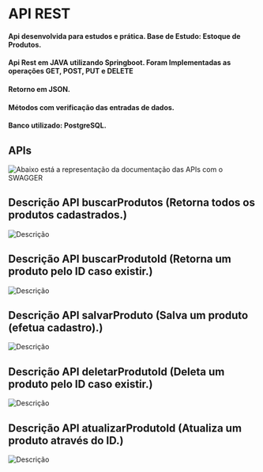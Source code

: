 # API REST

#### Api desenvolvida para estudos e prática. Base de Estudo:  Estoque de Produtos.
#### Api Rest em JAVA utilizando Springboot. Foram Implementadas as operações GET, POST, PUT e DELETE
#### Retorno em JSON.
#### Métodos com verificação das entradas de dados.
#### Banco utilizado: PostgreSQL.


## APIs
![Abaixo está a representação da documentação das APIs com o SWAGGER]()

## Descrição API buscarProdutos (Retorna todos os produtos cadastrados.)
![Descrição]()


## Descrição API buscarProdutoId (Retorna um produto pelo ID caso existir.)
![Descrição]()


## Descrição API salvarProduto (Salva um produto (efetua cadastro).)
![Descrição]()


## Descrição API deletarProdutoId (Deleta um produto pelo ID caso existir.)
![Descrição]()


## Descrição API atualizarProdutoId (Atualiza um produto através do ID.)
![Descrição]()



